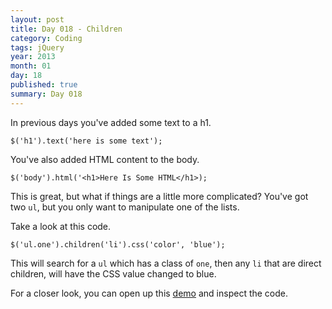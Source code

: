 ```yaml
---
layout: post
title: Day 018 - Children
category: Coding
tags: jQuery
year: 2013
month: 01
day: 18
published: true
summary: Day 018
---
```


In previous days you've added some text to a h1.

	$('h1').text('here is some text');


You've also added HTML content to the body.

	$('body').html('<h1>Here Is Some HTML</h1>);


This is great, but what if things are a little more complicated? You've got two `ul`, but you only want to manipulate one of the lists.

Take a look at this code.

	$('ul.one').children('li').css('color', 'blue');


This will search for a `ul` which has a class of `one`, then any `li` that are direct children, will have the CSS value changed to blue.

For a closer look, you can open up this [demo](/Demo-018) and inspect the code.